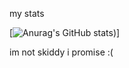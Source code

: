 my stats


[![Anurag's GitHub stats](https://github-readme-stats.vercel.app/api?username=muchyesdawg&show_icons=true&theme=cobalt))]

im not skiddy i promise :(
